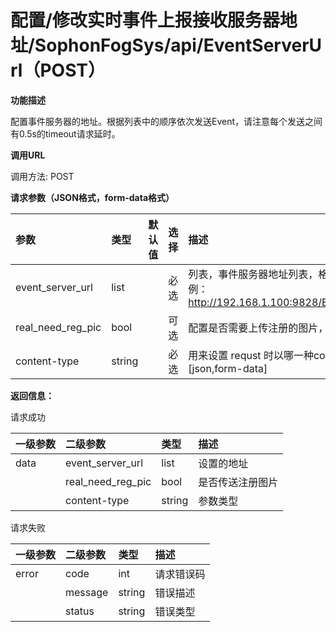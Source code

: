 # 配置/修改实时事件上报接收服务器地址/SophonFogSys/api/EventServerUrl（POST）

**功能描述**

配置事件服务器的地址。根据列表中的顺序依次发送Event，请注意每个发送之间有0.5s的timeout请求延时。

**调用URL**

调用方法: POST

**请求参数（JSON格式，form-data格式）**

| 参数              | 类型   |  默认值  | 选择 | 描述                                                         |   举例   |
| :---------------- | :----- | ----------------------------------- | :--- | :----------------------------------------------------------- | --------------------------------- |
| event_server_url  | list   |                                     | 必选 | 列表，事件服务器地址列表，格式： [https/[http\]://ip:port/api](http://ipport/) 。举例： http://192.168.1.100:9828/EventServer/api/SophonFogRelEvent |                                   |
| real_need_reg_pic | bool   |                                     | 可选 | 配置是否需要上传注册的图片，默认为true,需要上传注册的图片    |                                   |
| content-type      | string |                                     | 必选 | 用来设置 requst 时以哪一种content type发送，参数为：[json,form-data] |                                   |

**返回信息：**

请求成功

| 一级参数 | 二级参数          | 类型   | 描述             |
| :------- | :---------------- | :----- | :--------------- |
| data     | event_server_url  | list   | 设置的地址       |
|          | real_need_reg_pic | bool   | 是否传送注册图片 |
|          | content-type      | string | 参数类型         |

请求失败

| 一级参数 | 二级参数 | 类型   | 描述       |
| :------- | :------- | :----- | :--------- |
| error    | code     | int    | 请求错误码 |
|          | message  | string | 错误描述   |
|          | status   | string | 错误类型   |
